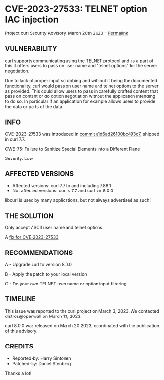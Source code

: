 CVE-2023-27533: TELNET option IAC injection
============================================

Project curl Security Advisory, March 20th 2023 -
[Permalink](https://curl.se/docs/CVE-2023-27533.html)

VULNERABILITY
-------------

curl supports communicating using the TELNET protocol and as a part of this it
offers users to pass on user name and "telnet options" for the server
negotiation.

Due to lack of proper input scrubbing and without it being the documented
functionality, curl would pass on user name and telnet options to the server
as provided. This could allow users to pass in carefully crafted content that
pass on content or do option negotiation without the application intending to
do so. In particular if an application for example allows users to provide the
data or parts of the data.

INFO
----

CVE-2023-27533 was introduced in [commit
a1d6ad26100bc493c7](https://github.com/curl/curl/commit/a1d6ad26100bc493c7),
shipped in curl 7.7.

CWE-75: Failure to Sanitize Special Elements into a Different Plane

Severity: Low

AFFECTED VERSIONS
-----------------

- Affected versions: curl 7.7 to and including 7.88.1
- Not affected versions: curl < 7.7 and curl >= 8.0.0

libcurl is used by many applications, but not always advertised as such!

THE SOLUTION
------------

Only accept ASCII user name and telnet options.

A [fix for CVE-2023-27533](https://github.com/curl/curl/commit/538b1e79a6e7b)

RECOMMENDATIONS
--------------

 A - Upgrade curl to version 8.0.0

 B - Apply the patch to your local version

 C - Do your own TELNET user name or option input filtering

TIMELINE
--------

This issue was reported to the curl project on March 3, 2023. We contacted
distros@openwall on March 13, 2023.

curl 8.0.0 was released on March 20 2023, coordinated with the publication of
this advisory.

CREDITS
-------

- Reported-by: Harry Sintonen
- Patched-by: Daniel Stenberg

Thanks a lot!
